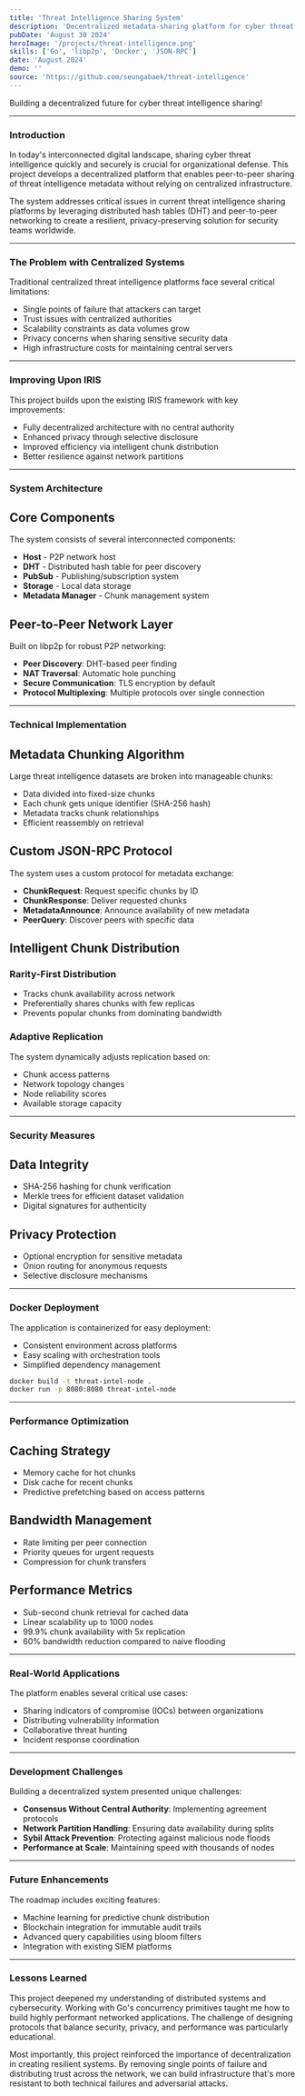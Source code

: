 ```yaml
---
title: 'Threat Intelligence Sharing System'
description: 'Decentralized metadata-sharing platform for cyber threat intelligence using peer-to-peer technology'
pubDate: 'August 30 2024'
heroImage: '/projects/threat-intelligence.png'
skills: ['Go', 'libp2p', 'Docker', 'JSON-RPC']
date: 'August 2024'
demo: ''
source: 'https://github.com/seungabaek/threat-intelligence'
---
```


Building a decentralized future for cyber threat intelligence sharing!

---

### Introduction

In today's interconnected digital landscape, sharing cyber threat intelligence quickly and securely is crucial for organizational defense. This project develops a decentralized platform that enables peer-to-peer sharing of threat intelligence metadata without relying on centralized infrastructure.

The system addresses critical issues in current threat intelligence sharing platforms by leveraging distributed hash tables (DHT) and peer-to-peer networking to create a resilient, privacy-preserving solution for security teams worldwide.

---

### The Problem with Centralized Systems

Traditional centralized threat intelligence platforms face several critical limitations:

- Single points of failure that attackers can target
- Trust issues with centralized authorities
- Scalability constraints as data volumes grow
- Privacy concerns when sharing sensitive security data
- High infrastructure costs for maintaining central servers

---

### Improving Upon IRIS

This project builds upon the existing IRIS framework with key improvements:

- Fully decentralized architecture with no central authority
- Enhanced privacy through selective disclosure
- Improved efficiency via intelligent chunk distribution
- Better resilience against network partitions

---

### System Architecture

## Core Components

The system consists of several interconnected components:

- **Host** - P2P network host
- **DHT** - Distributed hash table for peer discovery
- **PubSub** - Publishing/subscription system
- **Storage** - Local data storage
- **Metadata Manager** - Chunk management system

## Peer-to-Peer Network Layer

Built on libp2p for robust P2P networking:

- **Peer Discovery**: DHT-based peer finding
- **NAT Traversal**: Automatic hole punching
- **Secure Communication**: TLS encryption by default
- **Protocol Multiplexing**: Multiple protocols over single connection

---

### Technical Implementation

## Metadata Chunking Algorithm

Large threat intelligence datasets are broken into manageable chunks:

- Data divided into fixed-size chunks
- Each chunk gets unique identifier (SHA-256 hash)
- Metadata tracks chunk relationships
- Efficient reassembly on retrieval

## Custom JSON-RPC Protocol

The system uses a custom protocol for metadata exchange:

- **ChunkRequest**: Request specific chunks by ID
- **ChunkResponse**: Deliver requested chunks
- **MetadataAnnounce**: Announce availability of new metadata
- **PeerQuery**: Discover peers with specific data

## Intelligent Chunk Distribution

### Rarity-First Distribution
- Tracks chunk availability across network
- Preferentially shares chunks with few replicas
- Prevents popular chunks from dominating bandwidth

### Adaptive Replication
The system dynamically adjusts replication based on:
- Chunk access patterns
- Network topology changes
- Node reliability scores
- Available storage capacity

---

### Security Measures

## Data Integrity
- SHA-256 hashing for chunk verification
- Merkle trees for efficient dataset validation
- Digital signatures for authenticity

## Privacy Protection
- Optional encryption for sensitive metadata
- Onion routing for anonymous requests
- Selective disclosure mechanisms

---

### Docker Deployment

The application is containerized for easy deployment:

- Consistent environment across platforms
- Easy scaling with orchestration tools
- Simplified dependency management

```bash
docker build -t threat-intel-node .
docker run -p 8080:8080 threat-intel-node
```

---

### Performance Optimization

## Caching Strategy
- Memory cache for hot chunks
- Disk cache for recent chunks
- Predictive prefetching based on access patterns

## Bandwidth Management
- Rate limiting per peer connection
- Priority queues for urgent requests
- Compression for chunk transfers

## Performance Metrics
- Sub-second chunk retrieval for cached data
- Linear scalability up to 1000 nodes
- 99.9% chunk availability with 5x replication
- 60% bandwidth reduction compared to naive flooding

---

### Real-World Applications

The platform enables several critical use cases:

- Sharing indicators of compromise (IOCs) between organizations
- Distributing vulnerability information
- Collaborative threat hunting
- Incident response coordination

---

### Development Challenges

Building a decentralized system presented unique challenges:

- **Consensus Without Central Authority**: Implementing agreement protocols
- **Network Partition Handling**: Ensuring data availability during splits
- **Sybil Attack Prevention**: Protecting against malicious node floods
- **Performance at Scale**: Maintaining speed with thousands of nodes

---

### Future Enhancements

The roadmap includes exciting features:

- Machine learning for predictive chunk distribution
- Blockchain integration for immutable audit trails
- Advanced query capabilities using bloom filters
- Integration with existing SIEM platforms

---

### Lessons Learned

This project deepened my understanding of distributed systems and cybersecurity. Working with Go's concurrency primitives taught me how to build highly performant networked applications. The challenge of designing protocols that balance security, privacy, and performance was particularly educational.

Most importantly, this project reinforced the importance of decentralization in creating resilient systems. By removing single points of failure and distributing trust across the network, we can build infrastructure that's more resistant to both technical failures and adversarial attacks.